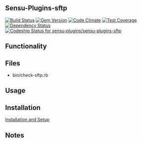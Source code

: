 ## Sensu-Plugins-sftp

[![Build Status](https://travis-ci.org/sensu-plugins/sensu-plugins-sftp.svg?branch=master)](https://travis-ci.org/sensu-plugins/sensu-plugins-sftp)
[![Gem Version](https://badge.fury.io/rb/sensu-plugins-sftp.svg)](http://badge.fury.io/rb/sensu-plugins-sftp)
[![Code Climate](https://codeclimate.com/github/sensu-plugins/sensu-plugins-sftp/badges/gpa.svg)](https://codeclimate.com/github/sensu-plugins/sensu-plugins-sftp)
[![Test Coverage](https://codeclimate.com/github/sensu-plugins/sensu-plugins-sftp/badges/coverage.svg)](https://codeclimate.com/github/sensu-plugins/sensu-plugins-sftp)
[![Dependency Status](https://gemnasium.com/sensu-plugins/sensu-plugins-sftp.svg)](https://gemnasium.com/sensu-plugins/sensu-plugins-sftp)
[ ![Codeship Status for sensu-plugins/sensu-plugins-sftp](https://codeship.com/projects/169f4700-e8a5-0132-af9a-62885e5c211b/status?branch=master)](https://codeship.com/projects/82853)

## Functionality

## Files
 * bin/check-sftp.rb

## Usage

## Installation

[Installation and Setup](https://github.com/sensu-plugins/documentation/blob/master/user_docs/installation_instructions.md)

## Notes
